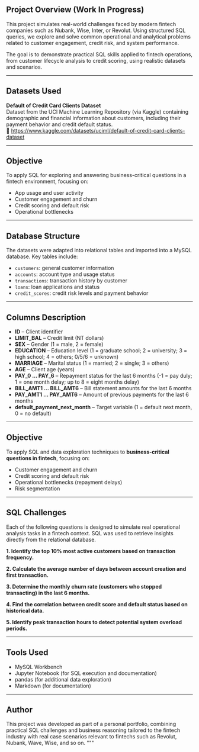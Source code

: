 ## Project Overview (Work In Progress)

This project simulates real-world challenges faced by modern fintech companies such as Nubank, Wise, Inter, or Revolut. Using structured SQL queries, we explore and solve common operational and analytical problems related to customer engagement, credit risk, and system performance.

The goal is to demonstrate practical SQL skills applied to fintech operations, from customer lifecycle analysis to credit scoring, using realistic datasets and scenarios.

---

## Datasets Used

**Default of Credit Card Clients Dataset**  
Dataset from the UCI Machine Learning Repository (via Kaggle) containing demographic and financial information about customers, including their payment behavior and credit default status.  
🔗 https://www.kaggle.com/datasets/uciml/default-of-credit-card-clients-dataset

---

## Objective

To apply SQL for exploring and answering business-critical questions in a fintech environment, focusing on:

- App usage and user activity
- Customer engagement and churn
- Credit scoring and default risk
- Operational bottlenecks

---

## Database Structure

The datasets were adapted into relational tables and imported into a MySQL database. Key tables include:

- `customers`: general customer information
- `accounts`: account type and usage status
- `transactions`: transaction history by customer
- `loans`: loan applications and status
- `credit_scores`: credit risk levels and payment behavior

---

## Columns Description

- **ID** – Client identifier  
- **LIMIT_BAL** – Credit limit (NT dollars)  
- **SEX** – Gender (1 = male, 2 = female)  
- **EDUCATION** – Education level (1 = graduate school; 2 = university; 3 = high school; 4 = others; 0/5/6 = unknown)  
- **MARRIAGE** – Marital status (1 = married; 2 = single; 3 = others)  
- **AGE** – Client age (years)  
- **PAY_0 … PAY_6** – Repayment status for the last 6 months (-1 = pay duly; 1 = one month delay; up to 8 = eight months delay)  
- **BILL_AMT1 … BILL_AMT6** – Bill statement amounts for the last 6 months  
- **PAY_AMT1 … PAY_AMT6** – Amount of previous payments for the last 6 months  
- **default_payment_next_month** – Target variable (1 = default next month, 0 = no default)  

---

## Objective

To apply SQL and data exploration techniques to **business-critical questions in fintech**, focusing on:

- Customer engagement and churn  
- Credit scoring and default risk  
- Operational bottlenecks (repayment delays)  
- Risk segmentation  

---

## SQL Challenges

Each of the following questions is designed to simulate real operational analysis tasks in a fintech context. SQL was used to retrieve insights directly from the relational database.

**1. Identify the top 10% most active customers based on transaction frequency.**

**2. Calculate the average number of days between account creation and first transaction.**

**3. Determine the monthly churn rate (customers who stopped transacting) in the last 6 months.**

**4. Find the correlation between credit score and default status based on historical data.**

**5. Identify peak transaction hours to detect potential system overload periods.**

---

## Tools Used

- MySQL Workbench
- Jupyter Notebook (for SQL execution and documentation)
- pandas (for additional data exploration)
- Markdown (for documentation)

---

## Author

This project was developed as part of a personal portfolio, combining practical SQL challenges and business reasoning tailored to the fintech industry with real case scenarios relevant to fintechs such as Revolut, Nubank, Wave, Wise, and so on.
"""

